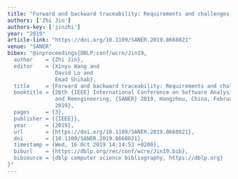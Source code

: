 ```yaml
---
title: "Forward and backward traceability: Requirements and challenges (Keynote)"
authors: ['Zhi Jin']
authors-key: ['jinzhi']
year: "2019"
article-link: "https://doi.org/10.1109/SANER.2019.8668021"
venue: "SANER"
bibex: "@inproceedings{DBLP:conf/wcre/Jin19,
  author    = {Zhi Jin},
  editor    = {Xinyu Wang and
               David Lo and
               Emad Shihab},
  title     = {Forward and backward traceability: Requirements and challenges (Keynote)},
  booktitle = {26th {IEEE} International Conference on Software Analysis, Evolution
               and Reengineering, {SANER} 2019, Hangzhou, China, February 24-27,
               2019},
  pages     = {3},
  publisher = {{IEEE}},
  year      = {2019},
  url       = {https://doi.org/10.1109/SANER.2019.8668021},
  doi       = {10.1109/SANER.2019.8668021},
  timestamp = {Wed, 16 Oct 2019 14:14:53 +0200},
  biburl    = {https://dblp.org/rec/conf/wcre/Jin19.bib},
  bibsource = {dblp computer science bibliography, https://dblp.org}
}"
---
```

